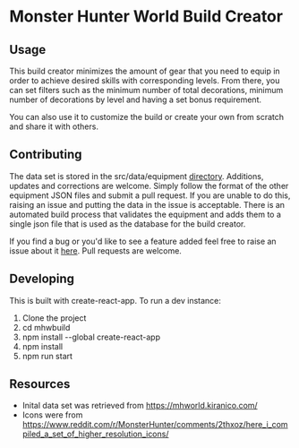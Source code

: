 # Monster Hunter World Build Creator

## Usage

This build creator minimizes the amount of gear that you need to equip in order to achieve desired skills with corresponding levels. From there, you can set filters such as the minimum number of total decorations, minimum number of decorations by level and having a set bonus requirement.

You can also use it to customize the build or create your own from scratch and share it with others.

## Contributing

The data set is stored in the src/data/equipment [directory](https://github.com/cypir/mhwbuild/tree/master/src/data/equipment). Additions, updates and corrections are welcome. Simply follow the format of the other equipment JSON files and submit a pull request. If you are unable to do this, raising an issue and putting the data in the issue is acceptable. There is an automated build process that validates the equipment and adds them to a single json file that is used as the database for the build creator.

If you find a bug or you'd like to see a feature added feel free to raise an issue about it [here](https://github.com/cypir/mhwbuild/issues). Pull requests are welcome.

## Developing

This is built with create-react-app. To run a dev instance:

1.  Clone the project
2.  cd mhwbuild
3.  npm install --global create-react-app
4.  npm install
5.  npm run start

## Resources

* Inital data set was retrieved from https://mhworld.kiranico.com/
* Icons were from https://www.reddit.com/r/MonsterHunter/comments/2thxoz/here_i_compiled_a_set_of_higher_resolution_icons/
